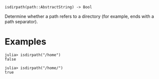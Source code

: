```
isdirpath(path::AbstractString) -> Bool
```

Determine whether a path refers to a directory (for example, ends with a path separator).

# Examples

```jldoctest
julia> isdirpath("/home")
false

julia> isdirpath("/home/")
true
```
